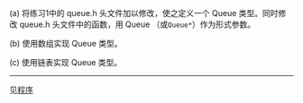 (a) 将练习1中的 queue.h 头文件加以修改，使之定义一个 Queue 类型。同时修改 queue.h 头文件中的函数，用 Queue （或`Queue*`）作为形式参数。

(b) 使用数组实现 Queue 类型。

(c) 使用链表实现 Queue 类型。

---

见[程序](./queue2)